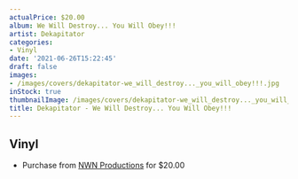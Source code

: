 ```yaml
---
actualPrice: $20.00
album: We Will Destroy... You Will Obey!!!
artist: Dekapitator
categories:
- Vinyl
date: '2021-06-26T15:22:45'
draft: false
images:
- /images/covers/dekapitator-we_will_destroy..._you_will_obey!!!.jpg
inStock: true
thumbnailImage: /images/covers/dekapitator-we_will_destroy..._you_will_obey!!!-thumb.jpg
title: Dekapitator - We Will Destroy... You Will Obey!!!
---
```


## Vinyl
* Purchase from [NWN Productions](http://shop.nwnprod.com/index.php?route=product/product&path=75&product_id=12060&sort=pd.name&order=ASC) for $20.00
